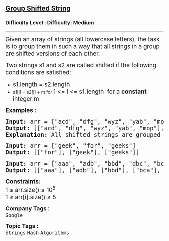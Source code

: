 <h2><a href="https://www.geeksforgeeks.org/problems/group-shifted-string/1?page=1&difficulty=Medium&status=unsolved&sortBy=accuracy">Group Shifted String</a></h2><h3>Difficulty Level : Difficulty: Medium</h3><hr><div class="problems_problem_content__Xm_eO"><p><span style="font-size: 18.6667px;">Given an array of strings (all lowercase letters), the task is to group them in such a way that all strings in a group are shifted versions of each other.</span></p>
<p><span style="font-size: 18.6667px;"> Two strings s1 and s2 are called shifted if the following conditions are satisfied:</span></p>
<ul>
<li><span style="font-size: 18.6667px;">s1.length = s2.length</span></li>
<li>s1[i] = s2[i] + m for <span style="font-size: 18.6667px;">1 &lt;= i &lt;= s1.length&nbsp; for a <strong>constant </strong>integer m</span></li>
</ul>
<p><span style="font-size: 14pt;"><strong>Examples :<br></strong></span></p>
<pre><span style="font-size: 14pt;"><strong style="font-size: 14pt;">Input: </strong><span style="font-size: 14pt;">arr = ["acd", "dfg", "wyz", "yab", "mop", "bdfh", "a", "x", "moqs"]
</span><strong style="font-size: 14pt;">Output:</strong><span style="font-size: 14pt;"> [["acd", "dfg", "wyz", "yab", "mop"], ["bdfh", "moqs"], ["a", "x"]] 
</span><strong style="font-size: 14pt;">Explanation: </strong>All shifted strings are grouped together.</span></pre>
<pre><span style="font-size: 14pt;"><strong>Input: </strong>arr = ["geek", "for", "geeks"]
<strong>Output: </strong>[["for"], ["geek"], ["geeks"]]<br></span></pre>
<pre><span style="font-size: 14pt;"><strong>Input: </strong>arr = ["aaa", "adb", "bbd", "dbc", "bca"]
<strong>Output: </strong>[["aaa"], ["adb"], ["bbd"], ["bca"], ["dbc"]]</span></pre>
<p><span style="font-size: 14pt;"><strong>Constraints:</strong><br>1 ≤ arr.size() ≤ 10<sup>5</sup><br>1 ≤ arr[i].size() ≤ 5</span></p></div><p><span style=font-size:18px><strong>Company Tags : </strong><br><code>Google</code>&nbsp;<br><p><span style=font-size:18px><strong>Topic Tags : </strong><br><code>Strings</code>&nbsp;<code>Hash</code>&nbsp;<code>Algorithms</code>&nbsp;